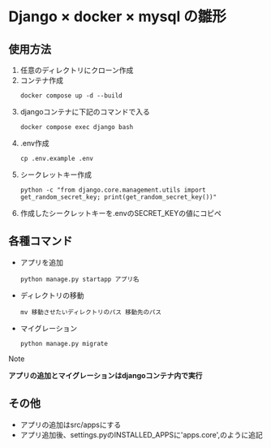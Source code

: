 # Django × docker × mysql の雛形

## 使用方法

1. 任意のディレクトリにクローン作成
2. コンテナ作成
    ```
    docker compose up -d --build
    ```
3. djangoコンテナに下記のコマンドで入る
    ```
    docker compose exec django bash
    ```
4. .env作成
    ```
    cp .env.example .env
    ```
5. シークレットキー作成
    ```
    python -c "from django.core.management.utils import get_random_secret_key; print(get_random_secret_key())"
    ```
6. 作成したシークレットキーを.envのSECRET_KEYの値にコピペ

## 各種コマンド

- アプリを追加
    ```
    python manage.py startapp アプリ名
    ```
- ディレクトリの移動
    ```
    mv 移動させたいディレクトリのパス 移動先のパス
    ```
- マイグレーション
    ```
    python manage.py migrate
    ```
> [!Note]
> **アプリの追加とマイグレーションはdjangoコンテナ内で実行**

## その他
- アプリの追加はsrc/appsにする
- アプリ追加後、settings.pyのINSTALLED_APPSに'apps.core',のように追記
